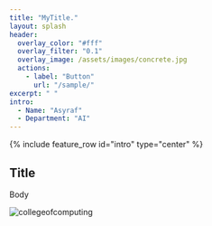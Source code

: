 ```yaml
---
title: "MyTitle."
layout: splash
header:
  overlay_color: "#fff"
  overlay_filter: "0.1"
  overlay_image: /assets/images/concrete.jpg
  actions:
    - label: "Button"
      url: "/sample/"
excerpt: " "
intro:
  - Name: "Asyraf"
  - Department: "AI"
---
```


{% include feature_row id="intro" type="center" %}

## Title

Body

![collegeofcomputing](/assets/images/collegeofcomputing.jpg)
